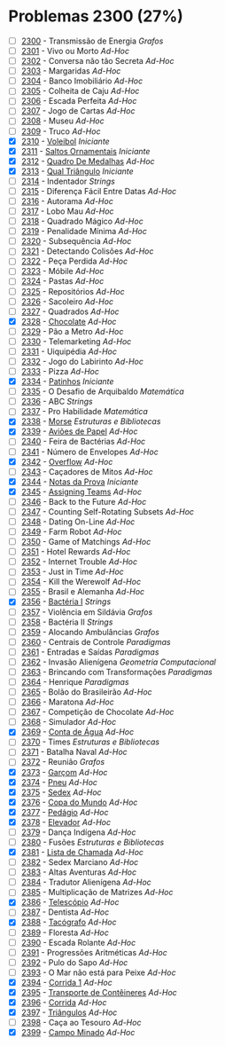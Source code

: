 # Problemas 2300 (27%)

  - [ ]  [2300](https://www.urionlinejudge.com.br/judge/pt/problems/view/2300) - Transmissão de Energia *Grafos*
  - [ ]  [2301](https://www.urionlinejudge.com.br/judge/pt/problems/view/2301) - Vivo ou Morto *Ad-Hoc*
  - [ ]  [2302](https://www.urionlinejudge.com.br/judge/pt/problems/view/2302) - Conversa não tão Secreta *Ad-Hoc*
  - [ ]  [2303](https://www.urionlinejudge.com.br/judge/pt/problems/view/2303) - Margaridas *Ad-Hoc*
  - [ ]  [2304](https://www.urionlinejudge.com.br/judge/pt/problems/view/2304) - Banco Imobiliário *Ad-Hoc*
  - [ ]  [2305](https://www.urionlinejudge.com.br/judge/pt/problems/view/2305) - Colheita de Caju *Ad-Hoc*
  - [ ]  [2306](https://www.urionlinejudge.com.br/judge/pt/problems/view/2306) - Escada Perfeita *Ad-Hoc*
  - [ ]  [2307](https://www.urionlinejudge.com.br/judge/pt/problems/view/2307) - Jogo de Cartas *Ad-Hoc*
  - [ ]  [2308](https://www.urionlinejudge.com.br/judge/pt/problems/view/2308) - Museu *Ad-Hoc*
  - [ ]  [2309](https://www.urionlinejudge.com.br/judge/pt/problems/view/2309) - Truco *Ad-Hoc*
  - [x]  [2310](https://www.urionlinejudge.com.br/judge/pt/problems/view/2310) - [Voleibol](https://github.dev/potigol/uoj-potigol/blob/master/src/2300/2310.poti) *Iniciante*
  - [x]  [2311](https://www.urionlinejudge.com.br/judge/pt/problems/view/2311) - [Saltos Ornamentais](https://github.dev/potigol/uoj-potigol/blob/master/src/2300/2311.poti) *Iniciante*
  - [x]  [2312](https://www.urionlinejudge.com.br/judge/pt/problems/view/2312) - [Quadro De Medalhas](https://github.dev/potigol/uoj-potigol/blob/master/src/2300/2312.poti) *Ad-Hoc*
  - [x]  [2313](https://www.urionlinejudge.com.br/judge/pt/problems/view/2313) - [Qual Triângulo](https://github.dev/potigol/uoj-potigol/blob/master/src/2300/2313.poti) *Iniciante*
  - [ ]  [2314](https://www.urionlinejudge.com.br/judge/pt/problems/view/2314) - Indentador *Strings*
  - [ ]  [2315](https://www.urionlinejudge.com.br/judge/pt/problems/view/2315) - Diferença Fácil Entre Datas *Ad-Hoc*
  - [ ]  [2316](https://www.urionlinejudge.com.br/judge/pt/problems/view/2316) - Autorama *Ad-Hoc*
  - [ ]  [2317](https://www.urionlinejudge.com.br/judge/pt/problems/view/2317) - Lobo Mau *Ad-Hoc*
  - [ ]  [2318](https://www.urionlinejudge.com.br/judge/pt/problems/view/2318) - Quadrado Mágico *Ad-Hoc*
  - [ ]  [2319](https://www.urionlinejudge.com.br/judge/pt/problems/view/2319) - Penalidade Mínima *Ad-Hoc*
  - [ ]  [2320](https://www.urionlinejudge.com.br/judge/pt/problems/view/2320) - Subsequência *Ad-Hoc*
  - [ ]  [2321](https://www.urionlinejudge.com.br/judge/pt/problems/view/2321) - Detectando Colisões *Ad-Hoc*
  - [ ]  [2322](https://www.urionlinejudge.com.br/judge/pt/problems/view/2322) - Peça Perdida *Ad-Hoc*
  - [ ]  [2323](https://www.urionlinejudge.com.br/judge/pt/problems/view/2323) - Móbile *Ad-Hoc*
  - [ ]  [2324](https://www.urionlinejudge.com.br/judge/pt/problems/view/2324) - Pastas *Ad-Hoc*
  - [ ]  [2325](https://www.urionlinejudge.com.br/judge/pt/problems/view/2325) - Repositórios *Ad-Hoc*
  - [ ]  [2326](https://www.urionlinejudge.com.br/judge/pt/problems/view/2326) - Sacoleiro *Ad-Hoc*
  - [ ]  [2327](https://www.urionlinejudge.com.br/judge/pt/problems/view/2327) - Quadrados *Ad-Hoc*
  - [x]  [2328](https://www.urionlinejudge.com.br/judge/pt/problems/view/2328) - [Chocolate](https://github.dev/potigol/uoj-potigol/blob/master/src/2300/2328.poti) *Ad-Hoc*
  - [ ]  [2329](https://www.urionlinejudge.com.br/judge/pt/problems/view/2329) - Pão a Metro *Ad-Hoc*
  - [ ]  [2330](https://www.urionlinejudge.com.br/judge/pt/problems/view/2330) - Telemarketing *Ad-Hoc*
  - [ ]  [2331](https://www.urionlinejudge.com.br/judge/pt/problems/view/2331) - Uiquipédia *Ad-Hoc*
  - [ ]  [2332](https://www.urionlinejudge.com.br/judge/pt/problems/view/2332) - Jogo do Labirinto *Ad-Hoc*
  - [ ]  [2333](https://www.urionlinejudge.com.br/judge/pt/problems/view/2333) - Pizza *Ad-Hoc*
  - [x]  [2334](https://www.urionlinejudge.com.br/judge/pt/problems/view/2334) - [Patinhos](https://github.dev/potigol/uoj-potigol/blob/master/src/2300/2334.poti) *Iniciante*
  - [ ]  [2335](https://www.urionlinejudge.com.br/judge/pt/problems/view/2335) - O Desafio de Arquibaldo *Matemática*
  - [ ]  [2336](https://www.urionlinejudge.com.br/judge/pt/problems/view/2336) - ABC *Strings*
  - [ ]  [2337](https://www.urionlinejudge.com.br/judge/pt/problems/view/2337) - Pro Habilidade *Matemática*
  - [x]  [2338](https://www.urionlinejudge.com.br/judge/pt/problems/view/2338) - [Morse](https://github.dev/potigol/uoj-potigol/blob/master/src/2300/2338.poti) *Estruturas e Bibliotecas*
  - [x]  [2339](https://www.urionlinejudge.com.br/judge/pt/problems/view/2339) - [Aviões de Papel](https://github.dev/potigol/uoj-potigol/blob/master/src/2300/2339.poti) *Ad-Hoc*
  - [ ]  [2340](https://www.urionlinejudge.com.br/judge/pt/problems/view/2340) - Feira de Bactérias *Ad-Hoc*
  - [ ]  [2341](https://www.urionlinejudge.com.br/judge/pt/problems/view/2341) - Número de Envelopes *Ad-Hoc*
  - [x]  [2342](https://www.urionlinejudge.com.br/judge/pt/problems/view/2342) - [Overflow](https://github.dev/potigol/uoj-potigol/blob/master/src/2300/2342.poti) *Ad-Hoc*
  - [ ]  [2343](https://www.urionlinejudge.com.br/judge/pt/problems/view/2343) - Caçadores de Mitos *Ad-Hoc*
  - [x]  [2344](https://www.urionlinejudge.com.br/judge/pt/problems/view/2344) - [Notas da Prova](https://github.dev/potigol/uoj-potigol/blob/master/src/2300/2344.poti) *Iniciante*
  - [x]  [2345](https://www.urionlinejudge.com.br/judge/pt/problems/view/2345) - [Assigning Teams](https://github.dev/potigol/uoj-potigol/blob/master/src/2300/2345.poti) *Ad-Hoc*
  - [ ]  [2346](https://www.urionlinejudge.com.br/judge/pt/problems/view/2346) - Back to the Future *Ad-Hoc*
  - [ ]  [2347](https://www.urionlinejudge.com.br/judge/pt/problems/view/2347) - Counting Self-Rotating Subsets *Ad-Hoc*
  - [ ]  [2348](https://www.urionlinejudge.com.br/judge/pt/problems/view/2348) - Dating On-Line *Ad-Hoc*
  - [ ]  [2349](https://www.urionlinejudge.com.br/judge/pt/problems/view/2349) - Farm Robot *Ad-Hoc*
  - [ ]  [2350](https://www.urionlinejudge.com.br/judge/pt/problems/view/2350) - Game of Matchings *Ad-Hoc*
  - [ ]  [2351](https://www.urionlinejudge.com.br/judge/pt/problems/view/2351) - Hotel Rewards *Ad-Hoc*
  - [ ]  [2352](https://www.urionlinejudge.com.br/judge/pt/problems/view/2352) - Internet Trouble *Ad-Hoc*
  - [ ]  [2353](https://www.urionlinejudge.com.br/judge/pt/problems/view/2353) - Just in Time *Ad-Hoc*
  - [ ]  [2354](https://www.urionlinejudge.com.br/judge/pt/problems/view/2354) - Kill the Werewolf *Ad-Hoc*
  - [ ]  [2355](https://www.urionlinejudge.com.br/judge/pt/problems/view/2355) - Brasil e Alemanha *Ad-Hoc*
  - [x]  [2356](https://www.urionlinejudge.com.br/judge/pt/problems/view/2356) - [Bactéria I](https://github.dev/potigol/uoj-potigol/blob/master/src/2300/2356.poti) *Strings*
  - [ ]  [2357](https://www.urionlinejudge.com.br/judge/pt/problems/view/2357) - Violência em Sildávia *Grafos*
  - [ ]  [2358](https://www.urionlinejudge.com.br/judge/pt/problems/view/2358) - Bactéria II *Strings*
  - [ ]  [2359](https://www.urionlinejudge.com.br/judge/pt/problems/view/2359) - Alocando Ambulâncias *Grafos*
  - [ ]  [2360](https://www.urionlinejudge.com.br/judge/pt/problems/view/2360) - Centrais de Controle *Paradigmas*
  - [ ]  [2361](https://www.urionlinejudge.com.br/judge/pt/problems/view/2361) - Entradas e Saídas *Paradigmas*
  - [ ]  [2362](https://www.urionlinejudge.com.br/judge/pt/problems/view/2362) - Invasão Alienígena *Geometria Computacional*
  - [ ]  [2363](https://www.urionlinejudge.com.br/judge/pt/problems/view/2363) - Brincando com Transformações *Paradigmas*
  - [ ]  [2364](https://www.urionlinejudge.com.br/judge/pt/problems/view/2364) - Henrique *Paradigmas*
  - [ ]  [2365](https://www.urionlinejudge.com.br/judge/pt/problems/view/2365) - Bolão do Brasileirão *Ad-Hoc*
  - [ ]  [2366](https://www.urionlinejudge.com.br/judge/pt/problems/view/2366) - Maratona *Ad-Hoc*
  - [ ]  [2367](https://www.urionlinejudge.com.br/judge/pt/problems/view/2367) - Competição de Chocolate *Ad-Hoc*
  - [ ]  [2368](https://www.urionlinejudge.com.br/judge/pt/problems/view/2368) - Simulador *Ad-Hoc*
  - [x]  [2369](https://www.urionlinejudge.com.br/judge/pt/problems/view/2369) - [Conta de Água](https://github.dev/potigol/uoj-potigol/blob/master/src/2300/2369.poti) *Ad-Hoc*
  - [ ]  [2370](https://www.urionlinejudge.com.br/judge/pt/problems/view/2370) - Times *Estruturas e Bibliotecas*
  - [ ]  [2371](https://www.urionlinejudge.com.br/judge/pt/problems/view/2371) - Batalha Naval *Ad-Hoc*
  - [ ]  [2372](https://www.urionlinejudge.com.br/judge/pt/problems/view/2372) - Reunião *Grafos*
  - [x]  [2373](https://www.urionlinejudge.com.br/judge/pt/problems/view/2373) - [Garçom](https://github.dev/potigol/uoj-potigol/blob/master/src/2300/2373.poti) *Ad-Hoc*
  - [x]  [2374](https://www.urionlinejudge.com.br/judge/pt/problems/view/2374) - [Pneu](https://github.dev/potigol/uoj-potigol/blob/master/src/2300/2374.poti) *Ad-Hoc*
  - [x]  [2375](https://www.urionlinejudge.com.br/judge/pt/problems/view/2375) - [Sedex](https://github.dev/potigol/uoj-potigol/blob/master/src/2300/2375.poti) *Ad-Hoc*
  - [x]  [2376](https://www.urionlinejudge.com.br/judge/pt/problems/view/2376) - [Copa do Mundo](https://github.dev/potigol/uoj-potigol/blob/master/src/2300/2376.poti) *Ad-Hoc*
  - [x]  [2377](https://www.urionlinejudge.com.br/judge/pt/problems/view/2377) - [Pedágio](https://github.dev/potigol/uoj-potigol/blob/master/src/2300/2377.poti) *Ad-Hoc*
  - [x]  [2378](https://www.urionlinejudge.com.br/judge/pt/problems/view/2378) - [Elevador](https://github.dev/potigol/uoj-potigol/blob/master/src/2300/2378.poti) *Ad-Hoc*
  - [ ]  [2379](https://www.urionlinejudge.com.br/judge/pt/problems/view/2379) - Dança Indígena *Ad-Hoc*
  - [ ]  [2380](https://www.urionlinejudge.com.br/judge/pt/problems/view/2380) - Fusões *Estruturas e Bibliotecas*
  - [x]  [2381](https://www.urionlinejudge.com.br/judge/pt/problems/view/2381) - [Lista de Chamada](https://github.dev/potigol/uoj-potigol/blob/master/src/2300/2381.poti) *Ad-Hoc*
  - [ ]  [2382](https://www.urionlinejudge.com.br/judge/pt/problems/view/2382) - Sedex Marciano *Ad-Hoc*
  - [ ]  [2383](https://www.urionlinejudge.com.br/judge/pt/problems/view/2383) - Altas Aventuras *Ad-Hoc*
  - [ ]  [2384](https://www.urionlinejudge.com.br/judge/pt/problems/view/2384) - Tradutor Alienígena *Ad-Hoc*
  - [ ]  [2385](https://www.urionlinejudge.com.br/judge/pt/problems/view/2385) - Multiplicação de Matrizes *Ad-Hoc*
  - [x]  [2386](https://www.urionlinejudge.com.br/judge/pt/problems/view/2386) - [Telescópio](https://github.dev/potigol/uoj-potigol/blob/master/src/2300/2386.poti) *Ad-Hoc*
  - [ ]  [2387](https://www.urionlinejudge.com.br/judge/pt/problems/view/2387) - Dentista *Ad-Hoc*
  - [x]  [2388](https://www.urionlinejudge.com.br/judge/pt/problems/view/2388) - [Tacógrafo](https://github.dev/potigol/uoj-potigol/blob/master/src/2300/2388.poti) *Ad-Hoc*
  - [ ]  [2389](https://www.urionlinejudge.com.br/judge/pt/problems/view/2389) - Floresta *Ad-Hoc*
  - [ ]  [2390](https://www.urionlinejudge.com.br/judge/pt/problems/view/2390) - Escada Rolante *Ad-Hoc*
  - [ ]  [2391](https://www.urionlinejudge.com.br/judge/pt/problems/view/2391) - Progressões Aritméticas *Ad-Hoc*
  - [ ]  [2392](https://www.urionlinejudge.com.br/judge/pt/problems/view/2392) - Pulo do Sapo *Ad-Hoc*
  - [ ]  [2393](https://www.urionlinejudge.com.br/judge/pt/problems/view/2393) - O Mar não está para Peixe *Ad-Hoc*
  - [x]  [2394](https://www.urionlinejudge.com.br/judge/pt/problems/view/2394) - [Corrida 1](https://github.dev/potigol/uoj-potigol/blob/master/src/2300/2394.poti) *Ad-Hoc*
  - [x]  [2395](https://www.urionlinejudge.com.br/judge/pt/problems/view/2395) - [Transporte de Contêineres](https://github.dev/potigol/uoj-potigol/blob/master/src/2300/2395.poti) *Ad-Hoc*
  - [x]  [2396](https://www.urionlinejudge.com.br/judge/pt/problems/view/2396) - [Corrida](https://github.dev/potigol/uoj-potigol/blob/master/src/2300/2396.poti) *Ad-Hoc*
  - [x]  [2397](https://www.urionlinejudge.com.br/judge/pt/problems/view/2397) - [Triângulos](https://github.dev/potigol/uoj-potigol/blob/master/src/2300/2397.poti) *Ad-Hoc*
  - [ ]  [2398](https://www.urionlinejudge.com.br/judge/pt/problems/view/2398) - Caça ao Tesouro *Ad-Hoc*
  - [x]  [2399](https://www.urionlinejudge.com.br/judge/pt/problems/view/2399) - [Campo Minado](https://github.dev/potigol/uoj-potigol/blob/master/src/2300/2399.poti) *Ad-Hoc*